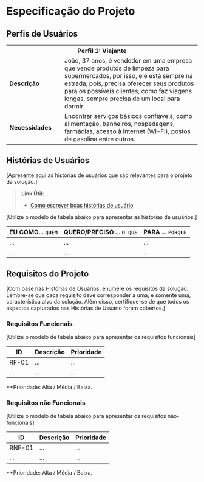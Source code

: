 # Especificação do Projeto

## Perfis de Usuários

<table>
<tbody>
<tr align=center>
<th colspan="2">Perfil 1: Viajante </th>
</tr>
<tr>
<td width="150px"><b>Descrição</b></td>
<td width="600px">João, 37 anos, é vendedor em uma empresa que vende
produtos de limpeza para supermercados, por isso, ele está
sempre na estrada, pois, precisa oferecer seus produtos para
os possíveis clientes, como faz viagens longas, sempre
precisa de um local para dormir. </td>
</tr>
<tr>
<td><b>Necessidades</b></td>
<td>Encontrar serviços básicos confiáveis, como alimentação,
banheiros, hospedagens, farmácias, acesso à internet (Wi-Fi), postos de
gasolina entre outros.</td>
</tr>
</tbody>
</table>


## Histórias de Usuários

[Apresente aqui as histórias de usuários que são relevantes para o projeto da solução.]

> **Link Útil**:
> - [Como escrever boas histórias de usuário](https://medium.com/vertice/como-escrever-boas-users-stories-hist%C3%B3rias-de-usu%C3%A1rios-b29c75043fac)

[Utilize o modelo de tabela abaixo para apresentar as histórias de usuários.]

|EU COMO... `QUEM`   | QUERO/PRECISO ... `O QUE` |PARA ... `PORQUE`                 |
|--------------------|---------------------------|----------------------------------|
| ...                | ...                       | ...                              |
| ...                | ...                       | ...                              |

## Requisitos do Projeto

[Com base nas Histórias de Usuários, enumere os requisitos da solução. Lembre-se que cada requisito deve corresponder a uma, e somente uma, característica alvo da solução. Além disso, certifique-se de que todos os aspectos capturados nas Histórias de Usuário foram cobertos.]

### Requisitos Funcionais

[Utilize o modelo de tabela abaixo para apresentar os requisitos funcionais]

|ID    | Descrição                | Prioridade |
|-------|---------------------------------|----|
| RF-01 |  ...                    | ...   | 
|  ...  |  ...                    | ...   |

**Prioridade: Alta / Média / Baixa. 

### Requisitos não Funcionais

[Utilize o modelo de tabela abaixo para apresentar os requisitos não-funcionais]

|ID      | Descrição               |Prioridade |
|--------|-------------------------|----|
| RNF-01 |  ...                    | ...   | 
| ...    |  ...                    | ...   | 

**Prioridade: Alta / Média / Baixa. 


